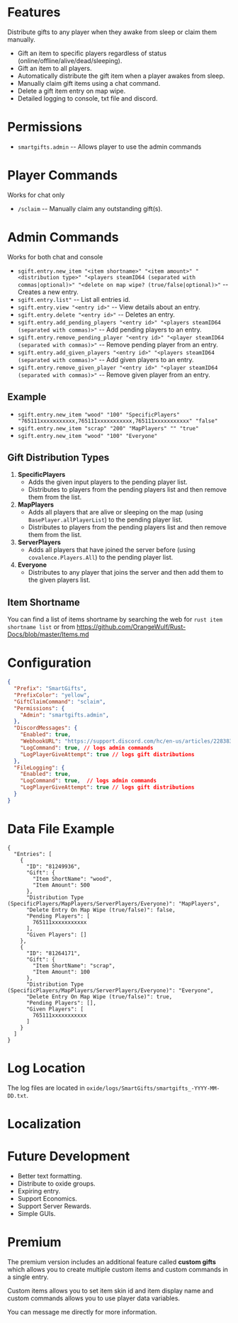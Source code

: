 # Features
Distribute gifts to any player when they awake from sleep or claim them manually.
- Gift an item to specific players regardless of status (online/offline/alive/dead/sleeping).
- Gift an item to all players.
- Automatically distribute the gift item when a player awakes from sleep.
- Manually claim gift items using a chat command.
- Delete a gift item entry on map wipe.
- Detailed logging to console, txt file and discord.

# Permissions
 - `smartgifts.admin` -- Allows player to use the admin commands

# Player Commands
Works for chat only
- `/sclaim` -- Manually claim any outstanding gift(s).

# Admin Commands
Works for both chat and console
- `sgift.entry.new_item "<item shortname>" "<item amount>" "<distribution type>" "<players steamID64 (separated with commas|optional)>" "<delete on map wipe? (true/false|optional)>"` -- Creates a new entry.
- `sgift.entry.list"` -- List all entries id.
- `sgift.entry.view "<entry id>"` -- View details about an entry.
- `sgift.entry.delete "<entry id>"` -- Deletes an entry.
- `sgift.entry.add_pending_players "<entry id>" "<players steamID64 (separated with commas)>"` -- Add pending players to an entry.
- `sgift.entry.remove_pending_player "<entry id>" "<player steamID64 (separated with commas)>"` -- Remove pending player from an entry.
- `sgift.entry.add_given_players "<entry id>" "<players steamID64 (separated with commas)>"` -- Add given players to an entry.
- `sgift.entry.remove_given_player "<entry id>" "<player steamID64 (separated with commas)>"` -- Remove given player from an entry.

## Example
 - `sgift.entry.new_item "wood" "100" "SpecificPlayers" "765111xxxxxxxxxxx,765111xxxxxxxxxxx,765111xxxxxxxxxxx" "false"`
 - `sgift.entry.new_item "scrap" "200" "MapPlayers" "" "true"`
 - `sgift.entry.new_item "wood" "100" "Everyone"`

## Gift Distribution Types
 1. **SpecificPlayers**
    - Adds the given input players to the pending player list.
    - Distributes to players from the pending players list and then remove them from the list.
 2. **MapPlayers**
    - Adds all players that are alive or sleeping on the map (using `BasePlayer.allPlayerList`) to the pending player list.
    - Distributes to players from the pending players list and then remove them from the list.
 3. **ServerPlayers**
    - Adds all players that have joined the server before (using `covalence.Players.All`) to the pending player list.
 4. **Everyone**
    - Distributes to any player that joins the server and then add them to the given players list.

## Item Shortname
You can find a list of items shortname by searching the web for `rust item shortname list` or from https://github.com/OrangeWulf/Rust-Docs/blob/master/Items.md

# Configuration
```json
{
  "Prefix": "SmartGifts",
  "PrefixColor": "yellow",
  "GiftClaimCommand": "sclaim",
  "Permissions": {
    "Admin": "smartgifts.admin",
  },
  "DiscordMessages": {
    "Enabled": true,
    "WebhookURL": "https://support.discord.com/hc/en-us/articles/228383668-Intro-to-Webhooks",
    "LogCommand": true, // logs admin commands
    "LogPlayerGiveAttempt": true // logs gift distributions
  },
  "FileLogging": {
    "Enabled": true,
    "LogCommand": true,  // logs admin commands
    "LogPlayerGiveAttempt": true // logs gift distributions
  }
}
```

# Data File Example
```
{
  "Entries": [
    {
      "ID": "81249936",
      "Gift": {
        "Item ShortName": "wood",
        "Item Amount": 500
      },
      "Distribution Type (SpecificPlayers/MapPlayers/ServerPlayers/Everyone)": "MapPlayers",
      "Delete Entry On Map Wipe (true/false)": false,
      "Pending Players": [
        765111xxxxxxxxxxx
      ],
      "Given Players": []
    },
    {
      "ID": "81264171",
      "Gift": {
        "Item ShortName": "scrap",
        "Item Amount": 100
      },
      "Distribution Type (SpecificPlayers/MapPlayers/ServerPlayers/Everyone)": "Everyone",
      "Delete Entry On Map Wipe (true/false)": true,
      "Pending Players": [],
      "Given Players": [
        765111xxxxxxxxxxx
      ]
    }
  ]
}
```

# Log Location
The log files are located in `oxide/logs/SmartGifts/smartgifts_-YYYY-MM-DD.txt`.

# Localization

# Future Development
- Better text formatting.
- Distribute to oxide groups.
- Expiring entry.
- Support Economics.
- Support Server Rewards.
- Simple GUIs.

# Premium
The premium version includes an additional feature called **custom gifts** which allows you to create multiple custom items and custom commands in a single entry.

Custom items allows you to set item skin id and item display name and custom commands allows you to use player data variables.

You can message me directly for more information.